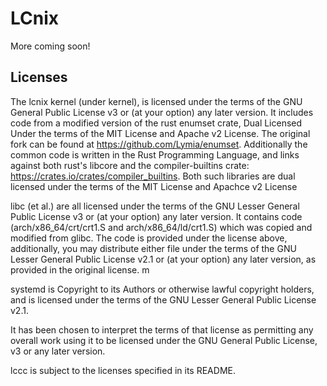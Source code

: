 # LCnix

More coming soon!


## Licenses

The lcnix kernel (under kernel),
 is licensed under the terms of the GNU General Public License v3
  or (at your option) any later version.
 It includes code from a modified version of the rust enumset crate,
 Dual Licensed Under the terms of the MIT License and Apache v2 License.
 The original fork can be found at <https://github.com/Lymia/enumset>. 
 Additionally the common code is written in the Rust Programming Language,
  and links against both rust's libcore and the compiler-builtins crate:
  <https://crates.io/crates/compiler_builtins>. 
  Both such libraries are dual licensed under the terms of the MIT License and Apachce v2 License

 libc (et al.)
  are all licensed under the terms of the GNU Lesser General Public License v3
  or (at your option) any later version.
  It contains code (arch/x86_64/crt/crt1.S and arch/x86_64/ld/crt1.S) which was copied
   and modified from glibc. The code is provided under the license above,
   additionally, you may distribute either file under the terms of the GNU Lesser General Public License v2.1 
   or (at your option) any later version, as provided in the original license. m
  
  systemd is Copyright to its Authors or otherwise lawful copyright holders,
   and is licensed under the terms of the GNU Lesser General Public License v2.1.
   
  It has been chosen to interpret the terms of that license as permitting
  any overall work using it to be licensed under the GNU General Public License, v3
  or any later version.
  
  lccc is subject to the licenses specified in its README. 